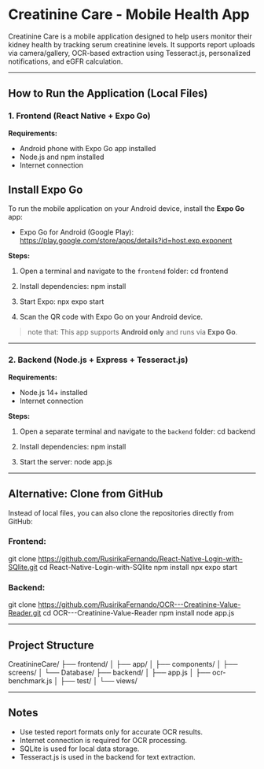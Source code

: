 # Creatinine Care - Mobile Health App

Creatinine Care is a mobile application designed to help users monitor their kidney health by tracking serum creatinine levels. It supports report uploads via camera/gallery, OCR-based extraction using Tesseract.js, personalized notifications, and eGFR calculation.

---

## How to Run the Application (Local Files)

### 1. Frontend (React Native + Expo Go)

**Requirements:**
- Android phone with Expo Go app installed
- Node.js and npm installed
- Internet connection

## Install Expo Go

To run the mobile application on your Android device, install the **Expo Go** app:

- Expo Go for Android (Google Play): https://play.google.com/store/apps/details?id=host.exp.exponent

**Steps:**
1. Open a terminal and navigate to the `frontend` folder:
   cd frontend

2. Install dependencies:
   npm install

3. Start Expo:
   npx expo start

4. Scan the QR code with Expo Go on your Android device.

> note that: This app supports **Android only** and runs via **Expo Go**.

---

### 2. Backend (Node.js + Express + Tesseract.js)

**Requirements:**
- Node.js 14+ installed
- Internet connection

**Steps:**
1. Open a separate terminal and navigate to the `backend` folder:
   cd backend

2. Install dependencies:
   npm install

3. Start the server:
   node app.js

---

## Alternative: Clone from GitHub

Instead of local files, you can also clone the repositories directly from GitHub:

### Frontend:
git clone https://github.com/RusirikaFernando/React-Native-Login-with-SQlite.git
cd React-Native-Login-with-SQlite
npm install
npx expo start

### Backend:
git clone https://github.com/RusirikaFernando/OCR---Creatinine-Value-Reader.git
cd OCR---Creatinine-Value-Reader
npm install
node app.js

---

## Project Structure

CreatinineCare/
├── frontend/
│   ├── app/
│   ├── components/
│   ├── screens/
│   └── Database/
├── backend/
│   ├── app.js
│   ├── ocr-benchmark.js
│   ├── test/
│   └── views/

---

## Notes

- Use tested report formats only for accurate OCR results.
- Internet connection is required for OCR processing.
- SQLite is used for local data storage.
- Tesseract.js is used in the backend for text extraction.

